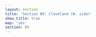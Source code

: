 ```yaml
---
layout: section
title: 'Section B9: Cleveland (W. side)'
show_title: true
map: 'yes'
section: B9
---
```


